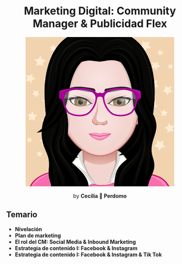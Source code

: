 <h1 align="center">Marketing Digital: Community Manager & Publicidad Flex</h1>
<p align="center"><img src="myAvatar.png" width: "40%"></p>
<p align="center">by <b>Cecilia 💛 Perdomo</b></p>

## Temario
- **Nivelación**
- **Plan de marketing**
- **El rol del CM: Social Media & Inbound Marketing**
- **Estrategia de contenido I: Facebook & Instagram**
- **Estrategia de contenido I: Facebook & Instagram & Tik Tok**